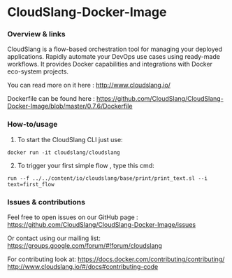 # CloudSlang-Docker-Image

### Overview & links

CloudSlang is a flow-based orchestration tool for managing your deployed applications. 
Rapidly automate your DevOps use cases using ready-made workflows.
It provides Docker capabilities and integrations with Docker eco-system projects.

You can read more on it here : http://www.cloudslang.io/

Dockerfile can be found here : https://github.com/CloudSlang/CloudSlang-Docker-Image/blob/master/0.7.6/Dockerfile

### How-to/usage

1. To start the CloudSlang CLI just use:

  ```docker run -it cloudslang/cloudslang```

2. To trigger your first simple flow , type this cmd:

  ``` run --f ../../content/io/cloudslang/base/print/print_text.sl --i text=first_flow ```
 
### Issues & contributions

Feel free to open issues on our GitHub page :
https://github.com/CloudSlang/CloudSlang-Docker-Image/issues

Or contact using our mailing list:
https://groups.google.com/forum/#!forum/cloudslang

For contributing look at: 
https://docs.docker.com/contributing/contributing/
http://www.cloudslang.io/#/docs#contributing-code


